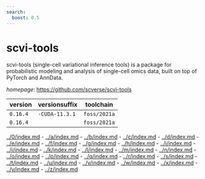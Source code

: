 ```yaml
---
search:
  boost: 0.5
---
```

# scvi-tools

scvi-tools (single-cell variational inference tools) is a package for probabilistic modeling and analysis of single-cell omics data, built on top of PyTorch and AnnData.

*homepage*: <https://github.com/scverse/scvi-tools>

version | versionsuffix | toolchain
--------|---------------|----------
``0.16.4`` | ``-CUDA-11.3.1`` | ``foss/2021a``
``0.16.4`` |  | ``foss/2021a``

[../0/index.md](0) - [../a/index.md](a) - [../b/index.md](b) - [../c/index.md](c) - [../d/index.md](d) - [../e/index.md](e) - [../f/index.md](f) - [../g/index.md](g) - [../h/index.md](h) - [../i/index.md](i) - [../j/index.md](j) - [../k/index.md](k) - [../l/index.md](l) - [../m/index.md](m) - [../n/index.md](n) - [../o/index.md](o) - [../p/index.md](p) - [../q/index.md](q) - [../r/index.md](r) - [../s/index.md](s) - [../t/index.md](t) - [../u/index.md](u) - [../v/index.md](v) - [../w/index.md](w) - [../x/index.md](x) - [../y/index.md](y) - [../z/index.md](z)

